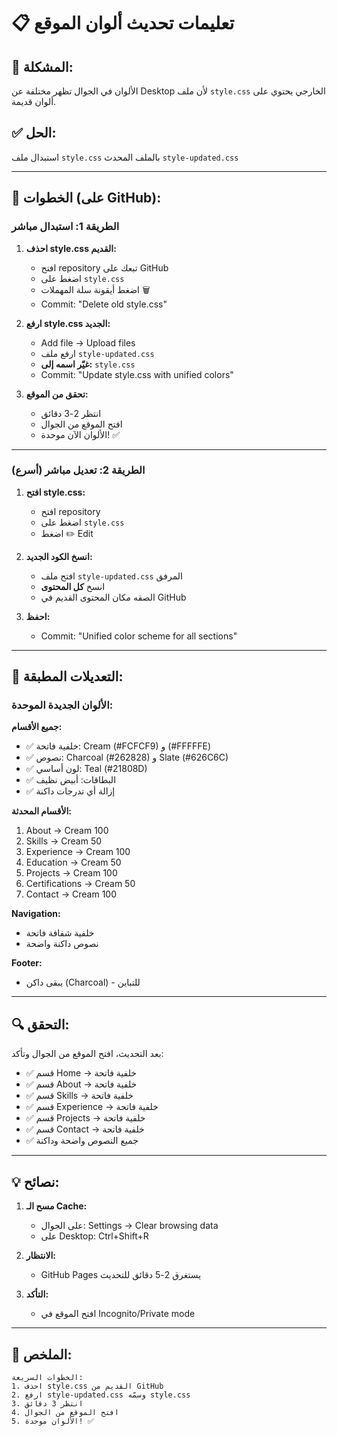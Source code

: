 # 📋 تعليمات تحديث ألوان الموقع

## 🎯 المشكلة:
الألوان في الجوال تظهر مختلفة عن Desktop لأن ملف `style.css` الخارجي يحتوي على ألوان قديمة.

## ✅ الحل:
استبدال ملف `style.css` بالملف المحدث `style-updated.css`

---

## 📝 الخطوات (على GitHub):

### الطريقة 1: استبدال مباشر

1. **احذف style.css القديم:**
   - افتح repository تبعك على GitHub
   - اضغط على `style.css`
   - اضغط أيقونة سلة المهملات 🗑️
   - Commit: "Delete old style.css"

2. **ارفع style.css الجديد:**
   - Add file → Upload files
   - ارفع ملف `style-updated.css`
   - **غيّر اسمه إلى:** `style.css`
   - Commit: "Update style.css with unified colors"

3. **تحقق من الموقع:**
   - انتظر 2-3 دقائق
   - افتح الموقع من الجوال
   - الألوان الآن موحدة! ✅

---

### الطريقة 2: تعديل مباشر (أسرع)

1. **افتح style.css:**
   - افتح repository
   - اضغط على `style.css`
   - اضغط ✏️ Edit

2. **انسخ الكود الجديد:**
   - افتح ملف `style-updated.css` المرفق
   - انسخ **كل المحتوى**
   - الصقه مكان المحتوى القديم في GitHub

3. **احفظ:**
   - Commit: "Unified color scheme for all sections"

---

## 🎨 التعديلات المطبقة:

### الألوان الجديدة الموحدة:

**جميع الأقسام:**
- ✅ خلفية فاتحة: Cream (#FCFCF9) و (#FFFFFE)
- ✅ نصوص: Charcoal (#262828) و Slate (#626C6C)
- ✅ لون أساسي: Teal (#21808D)
- ✅ البطاقات: أبيض نظيف
- ✅ إزالة أي تدرجات داكنة

**الأقسام المحدثة:**
1. About → Cream 100
2. Skills → Cream 50
3. Experience → Cream 100
4. Education → Cream 50
5. Projects → Cream 100
6. Certifications → Cream 50
7. Contact → Cream 100

**Navigation:**
- خلفية شفافة فاتحة
- نصوص داكنة واضحة

**Footer:**
- يبقى داكن (Charcoal) - للتباين

---

## 🔍 التحقق:

بعد التحديث، افتح الموقع من الجوال وتأكد:
- ✅ قسم Home → خلفية فاتحة
- ✅ قسم About → خلفية فاتحة
- ✅ قسم Skills → خلفية فاتحة
- ✅ قسم Experience → خلفية فاتحة
- ✅ قسم Projects → خلفية فاتحة
- ✅ قسم Contact → خلفية فاتحة
- ✅ جميع النصوص واضحة وداكنة

---

## 💡 نصائح:

1. **مسح الـ Cache:**
   - على الجوال: Settings → Clear browsing data
   - على Desktop: Ctrl+Shift+R

2. **الانتظار:**
   - GitHub Pages يستغرق 2-5 دقائق للتحديث

3. **التأكد:**
   - افتح الموقع في Incognito/Private mode

---

## 🎯 الملخص:

```
الخطوات السريعة:
1. احذف style.css القديم من GitHub
2. ارفع style-updated.css وسمّه style.css
3. انتظر 3 دقائق
4. افتح الموقع من الجوال
5. الألوان موحدة! ✅
```
